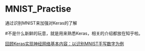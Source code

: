 # MNIST_Practise
通过识别MNIST来加强对Keras的了解

#不是什么新鲜的玩意，就是用来熟悉Keras，相关的介绍都放在知乎啦。

[回顾Keras实现神经网络基本内容：以识别MNIST手写数字为例
](https://zhuanlan.zhihu.com/p/59551307)

